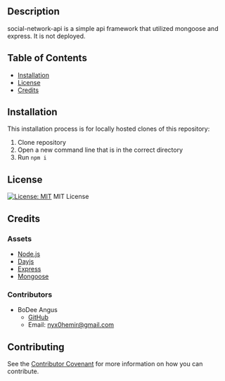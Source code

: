 ## Description 

social-network-api is a simple api framework that utilized mongoose and express. It is not deployed.

## Table of Contents 

* [Installation](#installation)
* [License](#license)
* [Credits](#credits)

## Installation
This installation process is for locally hosted clones of this repository:
1. Clone repository 
2. Open a new command line that is in the correct directory 
3. Run `npm i `

## License
[![License: MIT](https://img.shields.io/badge/License-MIT-yellow.svg)](https://opensource.org/licenses/MIT)
MIT License

## Credits
### Assets
* [Node.js](https://nodejs.org/en/)
* [Dayjs](https://day.js.org/)
* [Express](https://expressjs.com/)
* [Mongoose](https://mongoosejs.com/)

### Contributors
* BoDee Angus
     * [GitHub](https://github.com/NYX1122)
     * Email:  nyx0hemir@gmail.com

## Contributing
See the [Contributor Covenant](https://www.contributor-covenant.org/) for more information on how you can contribute.

